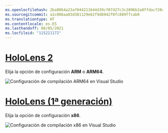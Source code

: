 ```yaml
---
ms.openlocfilehash: 2ba8064a23af044211644d39cf07427c3c2896b2a8ffdacf20c1a96db713e78f
ms.sourcegitcommit: a1c086aa83d381129e62f9d8942f0fc889ffcab0
ms.translationtype: HT
ms.contentlocale: es-ES
ms.lasthandoff: 08/05/2021
ms.locfileid: "115221172"
---
```

# <a name="hololens-2"></a>[HoloLens 2](#tab/hl2)

Elija la opción de configuración **ARM** o **ARM64**.

![Configuración de compilación ARM64 en Visual Studio](../images/arm64setting.png)

# <a name="hololens-1st-gen"></a>[HoloLens (1ª generación)](#tab/hl)

Elija la opción de configuración **x86**.

![Configuración de compilación x86 en Visual Studio](../images/x86setting.png)